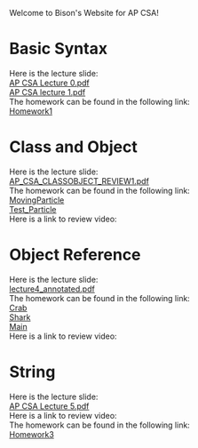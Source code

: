 Welcome to Bison's Website for AP CSA!

# Basic Syntax
Here is the lecture slide:\
[AP CSA Lecture 0.pdf](https://github.com/Bison2001/AP_CSA/files/10416863/AP.CSA.Lecture.0.pdf)\
[AP CSA lecture 1.pdf](https://github.com/Bison2001/AP_CSA/files/10416864/AP.CSA.lecture.1.pdf)\
The homework can be found in the following link:\
[Homework1](https://github.com/Bison2001/AP_CSA/blob/main/Homework1.java)


# Class and Object
Here is the lecture slide:\
[AP_CSA_CLASSOBJECT_REVIEW1.pdf](https://github.com/Bison2001/AP_CSA/files/10416862/AP_CSA_CLASSOBJECT_REVIEW1.pdf)\
The homework can be found in the following link:\
[MovingParticle](https://github.com/Bison2001/AP_CSA/blob/main/MovingParticle.java)\
[Test_Particle](https://github.com/Bison2001/AP_CSA/blob/main/Test_Particle.java)\
Here is a link to review video:


# Object Reference
Here is the lecture slide:\
[lecture4_annotated.pdf](https://github.com/Bison2001/AP_CSA/files/10416861/lecture4_sunny_annotated.pdf)\
The homework can be found in the following link:\
[Crab](https://github.com/Bison2001/AP_CSA/blob/main/Crab.java)\
[Shark](https://github.com/Bison2001/AP_CSA/blob/main/Shark.java)\
[Main](https://github.com/Bison2001/AP_CSA/blob/main/Main.java)\
Here is a link to review video:

# String
Here is the lecture slide:\
[AP CSA Lecture 5.pdf](https://github.com/Bison2001/AP_CSA/files/10416860/AP.CSA.Lecture.5.pdf)\
Here is a link to review video:\
The homework can be found in the following link:\
[Homework3](https://github.com/Bison2001/AP_CSA/blob/main/Homework3.java)


